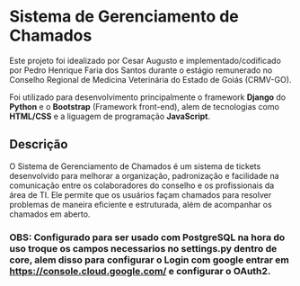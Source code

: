 # Sistema de Gerenciamento de Chamados
Este projeto foi idealizado por Cesar Augusto e implementado/codificado por Pedro Henrique Faria dos Santos durante o estágio remunerado no Conselho Regional de Medicina Veterinária do Estado de Goiás (CRMV-GO).

Foi utilizado para desenvolvimento principalmente o framework **Django** do **Python** e o **Bootstrap** (Framework front-end), alem de tecnologias como **HTML/CSS** e a liguagem de programação **JavaScript**.

## Descrição
O Sistema de Gerenciamento de Chamados é um sistema de tickets desenvolvido para melhorar a organização, padronização e facilidade na comunicação entre os colaboradores do conselho e os profissionais da área de TI. Ele permite que os usuários façam chamados para resolver problemas de maneira eficiente e estruturada, além de acompanhar os chamados em aberto.

### OBS: Configurado para ser usado com PostgreSQL na hora do uso troque os campos necessarios no settings.py dentro de core, alem disso para configurar o Login com google entrar em https://console.cloud.google.com/ e configurar o OAuth2.
